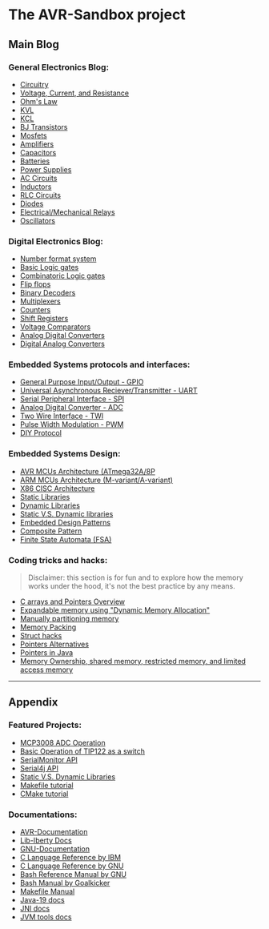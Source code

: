 # The AVR-Sandbox project

## Main Blog

### General Electronics Blog:
- [Circuitry]()
- [Voltage, Current, and Resistance]()
- [Ohm's Law]()
- [KVL]()
- [KCL]()
- [BJ Transistors]()
- [Mosfets]()
- [Amplifiers]()
- [Capacitors]()
- [Batteries]()
- [Power Supplies]()
- [AC Circuits]()
- [Inductors]()
- [RLC Circuits]()
- [Diodes]()
- [Electrical/Mechanical Relays]()
- [Oscillators]()

### Digital Electronics Blog:
- [Number format system]()
- [Basic Logic gates]()
- [Combinatoric Logic gates]()
- [Flip flops]()
- [Binary Decoders](https://electrostat-lab.github.io/Electrostatic-Sandbox/embedded-system-design/avr-sandbox/blog/decoders.html)
- [Multiplexers](https://electrostat-lab.github.io/Electrostatic-Sandbox/embedded-system-design/avr-sandbox/blog/multiplexers.html)
- [Counters]()
- [Shift Registers]()
- [Voltage Comparators]()
- [Analog Digital Converters]()
- [Digital Analog Converters]()


### Embedded Systems protocols and interfaces: 
- [General Purpose Input/Output - GPIO]()
- [Universal Asynchronous Reciever/Transmitter - UART]()
- [Serial Peripheral Interface - SPI]()
- [Analog Digital Converter - ADC]()
- [Two Wire Interface - TWI]()
- [Pulse Width Modulation - PWM]()
- [DIY Protocol]()

### Embedded Systems Design:
- [AVR MCUs Architecture (ATmega32A/8P]()
- [ARM MCUs Architecture (M-variant/A-variant)]()
- [X86 CISC Architecture]()
- [Static Libraries]()
- [Dynamic Libraries]()
- [Static V.S. Dynamic libraries]()
- [Embedded Design Patterns]()
- [Composite Pattern]()
- [Finite State Automata (FSA)]()

### Coding tricks and hacks: 

> Disclaimer: this section is for fun and to explore how the memory works under the hood, it's not the best practice by any means.

- [C arrays and Pointers Overview](https://electrostat-lab.github.io/Electrostatic-Sandbox/embedded-system-design/avr-sandbox/HelloArrays)
- [Expandable memory using "Dynamic Memory Allocation"]()
- [Manually partitioning memory]()
- [Memory Packing]()
- [Struct hacks]()
- [Pointers Alternatives]()
- [Pointers in Java]()
- [Memory Ownership, shared memory, restricted memory, and limited access memory]()

--------------------------------------------

## Appendix

### Featured Projects: 
- [MCP3008 ADC Operation](https://electrostat-lab.github.io/Electrostatic-Sandbox/embedded-system-design/avr-sandbox/HelloSPI)
- [Basic Operation of TIP122 as a switch](https://electrostat-lab.github.io/Electrostatic-Sandbox/embedded-system-design/avr-sandbox/HelloTIP122)
- [SerialMonitor API](https://electrostat-lab.github.io/Electrostatic-Sandbox/embedded-system-design/avr-sandbox/HelloJSerialComm)
- [Serial4j API](https://electrostat-lab.github.io/Electrostatic-Sandbox/embedded-system-design/avr-sandbox/wip-index.html)
- [Static V.S. Dynamic Libraries](https://electrostat-lab.github.io/Electrostatic-Sandbox/embedded-system-design/avr-sandbox/wip-index.html)
- [Makefile tutorial](https://electrostat-lab.github.io/Electrostatic-Sandbox/embedded-system-design/avr-sandbox/wip-index.html)
- [CMake tutorial](https://electrostat-lab.github.io/Electrostatic-Sandbox/embedded-system-design/avr-sandbox/wip-index.html)

### Documentations: 
- [AVR-Documentation](https://electrostat-lab.github.io/Electrostatic-Sandbox/embedded-system-design/avr-sandbox/docs/avr-libc/avr-libc-user-manual/index.html)
- [Lib-Iberty Docs](https://electrostat-lab.github.io/Electrostatic-Sandbox/embedded-system-design/avr-sandbox/docs/libiberty/libiberty.html)
- [GNU-Documentation](https://electrostat-lab.github.io/Electrostatic-Sandbox/embedded-system-design/avr-sandbox/wip-index.html)
- [C Language Reference by IBM](https://electrostat-lab.github.io/Electrostatic-Sandbox/embedded-system-design/avr-sandbox/wip-index.html)
- [C Language Reference by GNU](https://electrostat-lab.github.io/Electrostatic-Sandbox/embedded-system-design/avr-sandbox/wip-index.html)
- [Bash Reference Manual by GNU](https://electrostat-lab.github.io/Electrostatic-Sandbox/embedded-system-design/avr-sandbox/wip-index.html)
- [Bash Manual by Goalkicker](https://electrostat-lab.github.io/Electrostatic-Sandbox/embedded-system-design/avr-sandbox/wip-index.html)
- [Makefile Manual](https://electrostat-lab.github.io/Electrostatic-Sandbox/embedded-system-design/avr-sandbox/wip-index.html)
- [Java-19 docs](https://electrostat-lab.github.io/Electrostatic-Sandbox/embedded-system-design/avr-sandbox/wip-index.html)
- [JNI docs](https://electrostat-lab.github.io/Electrostatic-Sandbox/embedded-system-design/avr-sandbox/wip-index.html)
- [JVM tools docs](https://electrostat-lab.github.io/Electrostatic-Sandbox/embedded-system-design/avr-sandbox/wip-index.html)
